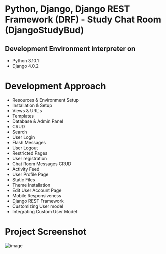 # Python, Django, Django REST Framework (DRF) - Study Chat Room (DjangoStudyBud)

## Development Environment interpreter on
- Python 3.10.1
- Django 4.0.2

# Development Approach
- Resources & Environment Setup
- Installation & Setup
- Views & URL's
- Templates
- Database & Admin Panel
- CRUD
- Search
- User Login
- Flash Messages
- User Logout
- Restricted Pages
- User registration
- Chat Room Messages CRUD
- Activity Feed
- User Profile Page
- Static Files
- Theme Installation
- Edit User Account Page
- Mobile Responsiveness
- Django REST Framework
- Customizing User model
- Integrating Custom User Model

# Project Screenshot
![image](https://user-images.githubusercontent.com/35606236/161419479-be8c53c4-31fb-4e10-b6b7-f3be4149fd14.png)
